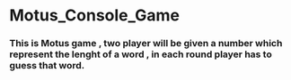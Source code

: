 # Motus_Console_Game
### This is Motus game , two player will be given a number which represent the lenght of a word , in each round player has to guess that word.
